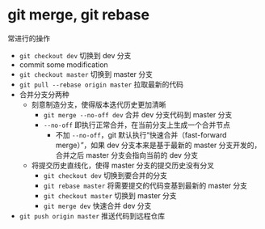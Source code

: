 # git merge, git rebase

常进行的操作

- `git checkout dev` 切换到 dev 分支
- commit some modification
- `git checkout master` 切换到 master 分支
- `git pull --rebase origin master` 拉取最新的代码
- 合并分支分两种
  - 刻意制造分支，使得版本迭代历史更加清晰
    - `git merge --no-off dev` 合并 dev 分支代码到 master 分支
    - `--no-off` 即执行正常合并，在当前分支上生成一个合并节点
      - 不加 `--no-off`，git 默认执行“快速合并（fast-forward merge）”，如果 dev 分支本来是基于最新的 master 分支开发的，合并之后 master 分支会指向当前的 dev 分支
  - 将提交历史直线化，使得 master 分支的提交历史没有分叉
    - `git checkout dev` 切换到要合并的分支
    - `git rebase master` 将需要提交的代码变基到最新的 master 分支
    - `git checkout master`  切换到 master 分支
    - `git merge dev` 快速合并 dev 分支
- `git push origin master` 推送代码到远程仓库